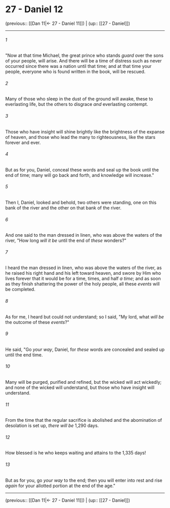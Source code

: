 # 27 - Daniel 12

(previous:: [[Dan 11|← 27 - Daniel 11]]) | (up:: [[27 - Daniel]])

***


###### 1 
"Now at that time Michael, the great prince who stands _guard_ over the sons of your people, will arise. And there will be a time of distress such as never occurred since there was a nation until that time; and at that time your people, everyone who is found written in the book, will be rescued. 

###### 2 
Many of those who sleep in the dust of the ground will awake, these to everlasting life, but the others to disgrace _and_ everlasting contempt. 

###### 3 
Those who have insight will shine brightly like the brightness of the expanse of heaven, and those who lead the many to righteousness, like the stars forever and ever. 

###### 4 
But as for you, Daniel, conceal these words and seal up the book until the end of time; many will go back and forth, and knowledge will increase." 

###### 5 
Then I, Daniel, looked and behold, two others were standing, one on this bank of the river and the other on that bank of the river. 

###### 6 
And one said to the man dressed in linen, who was above the waters of the river, "How long _will it be_ until the end of _these_ wonders?" 

###### 7 
I heard the man dressed in linen, who was above the waters of the river, as he raised his right hand and his left toward heaven, and swore by Him who lives forever that it would be for a time, times, and half _a_ _time_; and as soon as they finish shattering the power of the holy people, all these _events_ will be completed. 

###### 8 
As for me, I heard but could not understand; so I said, "My lord, what _will be_ the outcome of these _events_?" 

###### 9 
He said, "Go _your way_, Daniel, for _these_ words are concealed and sealed up until the end time. 

###### 10 
Many will be purged, purified and refined, but the wicked will act wickedly; and none of the wicked will understand, but those who have insight will understand. 

###### 11 
From the time that the regular sacrifice is abolished and the abomination of desolation is set up, _there will be_ 1,290 days. 

###### 12 
How blessed is he who keeps waiting and attains to the 1,335 days! 

###### 13 
But as for you, go _your way_ to the end; then you will enter into rest and rise _again_ for your allotted portion at the end of the age."

***

(previous:: [[Dan 11|← 27 - Daniel 11]]) | (up:: [[27 - Daniel]])
